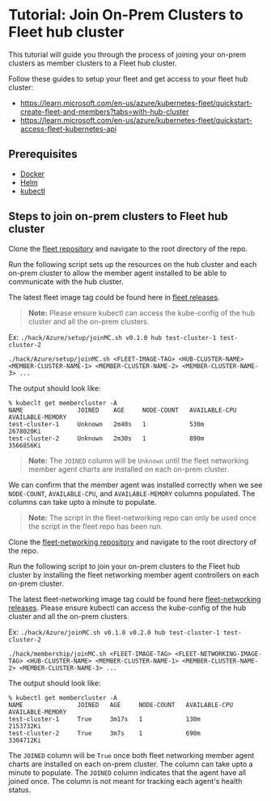 # Tutorial: Join On-Prem Clusters to Fleet hub cluster
This tutorial will guide you through the process of joining your on-prem clusters as member clusters to a Fleet hub cluster.

Follow these guides to setup your fleet and get access to your fleet hub cluster:

- https://learn.microsoft.com/en-us/azure/kubernetes-fleet/quickstart-create-fleet-and-members?tabs=with-hub-cluster
- https://learn.microsoft.com/en-us/azure/kubernetes-fleet/quickstart-access-fleet-kubernetes-api

## Prerequisites

- [Docker](https://docs.docker.com/get-docker/)
- [Helm](https://github.com/helm/helm#install)
- [kubectl](https://kubernetes.io/docs/tasks/tools/install-kubectl/)

## Steps to join on-prem clusters to Fleet hub cluster

Clone the [fleet repository](https://github.com/Azure/fleet) and navigate to the root directory of the repo.

Run the following script sets up the resources on the hub cluster and each on-prem cluster to allow the member agent
installed to be able to communicate with the hub cluster.

The latest fleet image tag could be found here in [fleet releases](https://github.com/Azure/fleet/releases).

> **Note:** Please ensure kubectl can access the kube-config of the hub cluster and all the on-prem clusters.

Ex: `./hack/Azure/setup/joinMC.sh v0.1.0 hub test-cluster-1 test-cluster-2`

```shell
./hack/Azure/setup/joinMC.sh <FLEET-IMAGE-TAG> <HUB-CLUSTER-NAME> <MEMBER-CLUSTER-NAME-1> <MEMBER-CLUSTER-NAME-2> <MEMBER-CLUSTER-NAME-3> ...
```

The output should look like:

```
% kubeclt get membercluster -A
NAME               JOINED    AGE     NODE-COUNT   AVAILABLE-CPU   AVAILABLE-MEMORY
test-cluster-1     Unknown   2m40s   1            530m            2678020Ki
test-cluster-2     Unknown   2m30s   1            890m            3566856Ki
```

> **Note:** The `JOINED` column will be `Unknown` until the fleet networking member agent charts are installed on each on-prem cluster.

We can confirm that the member agent was installed correctly when we see `NODE-COUNT`, `AVAILABLE-CPU`, and `AVAILABLE-MEMORY` columns populated.
The columns can take upto a minute to populate.

> **Note:** The script in the fleet-networking repo can only be used once the script in the fleet repo has been run.

Clone the [fleet-networking repository](https://github.com/Azure/fleet-networking) and navigate to the root directory of the repo.

Run the following script to join your on-prem clusters to the Fleet hub cluster by installing the fleet networking member agent controllers on each on-prem cluster.

The latest fleet-networking image tag could be found here [fleet-networking releases](https://github.com/Azure/fleet-networking/releases).
Please ensure kubectl can access the kube-config of the hub cluster and all the on-prem clusters.

Ex: `./hack/Azure/joinMC.sh v0.1.0 v0.2.0 hub test-cluster-1 test-cluster-2`

```shell
./hack/membership/joinMC.sh <FLEET-IMAGE-TAG> <FLEET-NETWORKING-IMAGE-TAG> <HUB-CLUSTER-NAME> <MEMBER-CLUSTER-NAME-1> <MEMBER-CLUSTER-NAME-2> <MEMBER-CLUSTER-NAME-3> ...
```

The output should look like:

```
% kubectl get membercluster -A
NAME               JOINED   AGE     NODE-COUNT   AVAILABLE-CPU   AVAILABLE-MEMORY
test-cluster-1     True     3m17s   1            130m            2153732Ki
test-cluster-2     True     3m7s    1            690m            3304712Ki
```

The `JOINED` column will be `True` once both fleet networking member agent charts are installed on each on-prem cluster.
The column can take upto a minute to populate. The `JOINED` column indicates that the agent have all joined once.
The column is not meant for tracking each agent's health status.
